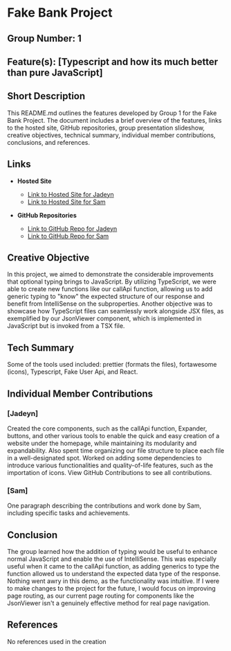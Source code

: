 # Fake Bank Project

## Group Number: 1

## Feature(s): [Typescript and how its much better than pure JavaScript]

## Short Description

This README.md outlines the features developed by Group 1 for the Fake Bank Project. The document includes a brief overview of the features, links to the hosted site, GitHub repositories, group presentation slideshow, creative objectives, technical summary, individual member contributions, conclusions, and references.

## Links

- **Hosted Site**
  - [Link to Hosted Site for Jadeyn](http://csci331.cs.montana.edu:3039/)
  - [Link to Hosted Site for Sam](http://csci331.cs.montana.edu:3072/)

- **GitHub Repositories**
  - [Link to GitHub Repo for Jadeyn](https://github.com/Vcvzgbzz/fakeBankProject/tree/main)
  - [Link to GitHub Repo for Sam](https://github.com/SamPierce00/web-dev-group-project)

## Creative Objective

In this project, we aimed to demonstrate the considerable improvements that optional typing brings to JavaScript. By utilizing TypeScript, we were able to create new functions like our callApi function, allowing us to add generic typing to "know" the expected structure of our response and benefit from IntelliSense on the subproperties. Another objective was to showcase how TypeScript files can seamlessly work alongside JSX files, as exemplified by our JsonViewer component, which is implemented in JavaScript but is invoked from a TSX file.

## Tech Summary

Some of the tools used included: prettier (formats the files), fortawesome (icons), Typescript, Fake User Api, and React.

## Individual Member Contributions

### [Jadeyn]

Created the core components, such as the callApi function, Expander, buttons, and other various tools to enable the quick and easy creation of a website under the homepage, while maintaining its modularity and expandability. Also spent time organizing our file structure to place each file in a well-designated spot. Worked on adding some dependencies to introduce various functionalities and quality-of-life features, such as the importation of icons. View GitHub Contributions to see all contributions.

### [Sam]

One paragraph describing the contributions and work done by Sam, including specific tasks and achievements.

## Conclusion

The group learned how the addition of typing would be useful to enhance normal JavaScript and enable the use of IntelliSense. This was especially useful when it came to the callApi function, as adding generics to type the function allowed us to understand the expected data type of the response. Nothing went awry in this demo, as the functionality was intuitive. If I were to make changes to the project for the future, I would focus on improving page routing, as our current page routing for components like the JsonViewer isn't a genuinely effective method for real page navigation.



## References

No references used in the creation

